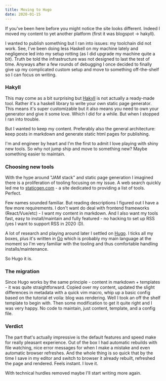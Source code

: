 ```yaml
---
title: Moving to Hugo
date: 2020-01-15
---
```


If you've been here before you might notice the site looks different. Indeed I
moved my content to yet another platform (first it was blogspot -> hakyll).

I wanted to publish something but I ran into issues: my toolchain did not work.
See, I've been doing less Haskell on my machine lately and negligence led into
my setup rotting (as I did upgrade my machine quite a bit). Truth  be told the
infrastructure was not designed to last the test of time. Anyways after a few
rounds of debugging I once decided to finally give up my complicated custom
setup and move to something off-the-shelf so I can focus on writing.

### Hakyll

This may come as a bit surprising but [Hakyll](https://jaspervdj.be/hakyll/) is
not actually a ready-made tool. Rather it's a haskell library to write your own
static page generator. This means it's super customizable but it also means you
need to own your generator and give it some love. Which I did for a while. But
when I stopped I ran into trouble.

But I wanted to keep my content. Preferably also the general architecture: keep
posts in markdown and generate static html pages for publishing.

I'm and engineer by heart and I'm the first to admit I love playing with shiny
new tools. So why not jump ship and move to something new? Maybe something
easier to maintain.

### Choosing new tools

With the hype around "JAM stack" and static page generation I imagined there is
a proliferation of tooling focusing on my issue. A web search quickly led me to
[staticgen.com](https://www.staticgen.com/) - a site dedicated to providing a
list of tools. Perfect.

Few names sounded familiar. But reading descriptions I figured out I have a few
more requirements. I don't want do deal with frontend frameworks
(React/Vue/etc) - I want my content in markdown. And I also want my tools fast,
easy to install/maintain and fully featured - no hacking to set up RSS (yes I
want to support RSS in 2020 :D).

A lot of research and playing around later I settled on
[Hugo](https://gohugo.io/). I ticks all my boxes, plus it's written in
[Go](https://golang.org/) which is probably my main language at the moment so
I'm very familiar with the tooling and thus comfortable handling
installs/maintenance.

So Hugo it is.

### The migration

Since Hugo works by the same principle - content in markdown + templates - it
was quite straightforward. Copied over my content, updated the slight
differences in metadata with a quick vim macro, whip up a basic config based on
the tutorial et voila: blog was rendering. Well I took an off the shelf template
to begin with. Then some modification to get it quite right and I was very
happy. No code to maintain, just content, template, and a config file.

### Verdict

The part that's actually impressive is the default features and speed make
for really pleasant experience. Out of the box I had automatic rebuilds with
file watching, nice error messages for when I make a mistake and even automatic
browser refreshes. And the whole thing is so quick that by the time I save in my
editor and switch to browser it already rebuilt, refreshed the page and
rendered. Feels instant. I love it.

With technical hurdles removed maybe I'll start writing more again.
